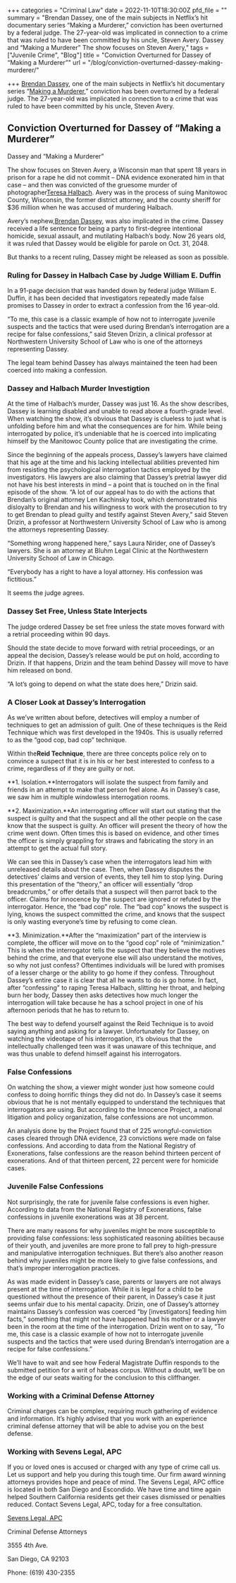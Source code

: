 +++
categories = "Criminal Law"
date = 2022-11-10T18:30:00Z
pfd_file = ""
summary = "Brendan Dassey, one of the main subjects in Netflix’s hit documentary series “Making a Murderer,” conviction has been overturned by a federal judge. The 27-year-old was implicated in connection to a crime that was ruled to have been committed by his uncle, Steven Avery. Dassey and “Making a Murderer” The show focuses on Steven Avery,"
tags = ["Juvenile Crime", "Blog"]
title = "Conviction Overturned for Dassey of “Making a Murderer”"
url = "/blog/conviction-overturned-dassey-making-murderer/"

+++
[Brendan Dassey](https://www.sevenslegal.com/), one of the main subjects in Netflix’s hit documentary series “[Making a Murderer](https://www.sevenslegal.com/),” conviction has been overturned by a federal judge. The 27-year-old was implicated in connection to a crime that was ruled to have been committed by his uncle, Steven Avery.

## Conviction Overturned for Dassey of “Making a Murderer”

Dassey and “Making a Murderer”

The show focuses on Steven Avery, a Wisconsin man that spent 18 years in prison for a rape he did not commit – DNA evidence exonerated him in that case – and then was convicted of the gruesome murder of photographer[Teresa Halbach](https://www.sevenslegal.com/). Avery was in the process of suing Manitowoc County, Wisconsin, the former district attorney, and the county sheriff for $36 million when he was accused of murdering Halbach.

Avery’s nephew,[Brendan Dassey](https://www.sevenslegal.com/), was also implicated in the crime. Dassey received a life sentence for being a party to first-degree intentional homicide, sexual assault, and mutilating Halbach’s body. Now 26 years old, it was ruled that Dassey would be eligible for parole on Oct. 31, 2048.

But thanks to a recent ruling, Dassey might be released as soon as possible.

### Ruling for Dassey in Halbach Case by Judge William E. Duffin

In a 91-page decision that was handed down by federal judge William E. Duffin, it has been decided that investigators repeatedly made false promises to Dassey in order to extract a confession from the 16 year-old.

“To me, this case is a classic example of how not to interrogate juvenile suspects and the tactics that were used during Brendan’s interrogation are a recipe for false confessions,” said Steven Drizin, a clinical professor at Northwestern University School of Law who is one of the attorneys representing Dassey.

The legal team behind Dassey has always maintained the teen had been coerced into making a confession.

### Dassey and Halbach Murder Investigtion

At the time of Halbach’s murder, Dassey was just 16. As the show describes, Dassey is learning disabled and unable to read above a fourth-grade level. When watching the show, it’s obvious that Dassey is clueless to just what is unfolding before him and what the consequences are for him. While being interrogated by police, it’s undeniable that he is coerced into implicating himself by the Manitowoc County police that are investigating the crime.

Since the beginning of the appeals process, Dassey’s lawyers have claimed that his age at the time and his lacking intellectual abilities prevented him from resisting the psychological interrogation tactics employed by the investigators. His lawyers are also claiming that Dassey’s pretrial lawyer did not have his best interests in mind – a point that is touched on in the final episode of the show. “A lot of our appeal has to do with the actions that Brendan’s original attorney Len Kachinsky took, which demonstrated his disloyalty to Brendan and his willingness to work with the prosecution to try to get Brendan to plead guilty and testify against Steven Avery,” said Steven Drizin, a professor at Northwestern University School of Law who is among the attorneys representing Dassey.

“Something wrong happened here,” says Laura Nirider, one of Dassey’s lawyers. She is an attorney at Bluhm Legal Clinic at the Northwestern University School of Law in Chicago.

“Everybody has a right to have a loyal attorney. His confession was fictitious.”

It seems the judge agrees.

### Dassey Set Free, Unless State Interjects

The judge ordered Dassey be set free unless the state moves forward with a retrial proceeding within 90 days.

Should the state decide to move forward with retrial proceedings, or an appeal the decision, Dassey’s release would be put on hold, according to Drizin. If that happens, Drizin and the team behind Dassey will move to have him released on bond.

“A lot’s going to depend on what the state does here,” Drizin said.

### A Closer Look at Dassey’s Interrogation

As we’ve written about before, detectives will employ a number of techniques to get an admission of guilt. One of these techniques is the Reid Technique which was first developed in the 1940s. This is usually referred to as the “good cop, bad cop” technique.

Within the**Reid Technique**, there are three concepts police rely on to convince a suspect that it is in his or her best interested to confess to a crime, regardless of if they are guilty or not.

\**1. Isolation.**Interrogators will isolate the suspect from family and friends in an attempt to make that person feel alone. As in Dassey’s case, we saw him in multiple windowless interrogation rooms.

\**2. Maximization.**An interrogating officer will start out stating that the suspect is guilty and that the suspect and all the other people on the case know that the suspect is guilty. An officer will present the theory of how the crime went down. Often times this is based on evidence, and other times the officer is simply grappling for straws and fabricating the story in an attempt to get the actual full story.

We can see this in Dassey’s case when the interrogators lead him with unreleased details about the case. Then, when Dassey disputes the detectives’ claims and version of events, they tell him to stop lying. During this presentation of the “theory,” an officer will essentially “drop breadcrumbs,” or offer details that a suspect will then parrot back to the officer. Claims for innocence by the suspect are ignored or refuted by the interrogator. Hence, the “bad cop” role. The “bad cop” knows the suspect is lying, knows the suspect committed the crime, and knows that the suspect is only wasting everyone’s time by refusing to come clean.

\**3. Minimization.**After the “maximization” part of the interview is complete, the officer will move on to the “good cop” role of “minimization.” This is when the interrogator tells the suspect that they believe the motives behind the crime, and that everyone else will also understand the motives, so why not just confess? Oftentimes individuals will be lured with promises of a lesser charge or the ability to go home if they confess. Throughout Dassey’s entire case it is clear that all he wants to do is go home. In fact, after “confessing” to raping Teresa Halbach, slitting her throat, and helping burn her body, Dassey then asks detectives how much longer the interrogation will take because he has a school project in one of his afternoon periods that he has to return to.

The best way to defend yourself against the Reid Technique is to avoid saying anything and asking for a lawyer. Unfortunately for Dassey, on watching the videotape of his interrogation, it’s obvious that the intellectually challenged teen was it was unaware of this technique, and was thus unable to defend himself against his interrogators.

### False Confessions

On watching the show, a viewer might wonder just how someone could confess to doing horrific things they did not do. In Dassey’s case it seems obvious that he is not mentally equipped to understand the techniques that interrogators are using. But according to the Innocence Project, a national litigation and policy organization, false confessions are not uncommon.

An analysis done by the Project found that of 225 wrongful-conviction cases cleared through DNA evidence, 23 convictions were made on false confessions. And according to data from the National Registry of Exonerations, false confessions are the reason behind thirteen percent of exonerations. And of that thirteen percent, 22 percent were for homicide cases.

### Juvenile False Confessions

Not surprisingly, the rate for juvenile false confessions is even higher. According to data from the National Registry of Exonerations, false confessions in juvenile exonerations was at 38 percent.

There are many reasons for why juveniles might be more susceptible to providing false confessions: less sophisticated reasoning abilities because of their youth, and juveniles are more prone to fall prey to high-pressure and manipulative interrogation techniques. But there’s also another reason behind why juveniles might be more likely to give false confessions, and that’s improper interrogation practices.

As was made evident in Dassey’s case, parents or lawyers are not always present at the time of interrogation. While it is legal for a child to be questioned without the presence of their parent, in Dassey’s case it just seems unfair due to his mental capacity. Drizin, one of Dassey’s attorney maintains Dassey’s confession was coerced “by \[investigators\] feeding him facts,” something that might not have happened had his mother or a lawyer been in the room at the time of the interrogation. Drizin went on to say, “To me, this case is a classic example of how not to interrogate juvenile suspects and the tactics that were used during Brendan’s interrogation are a recipe for false confessions.”

We’ll have to wait and see how Federal Magistrate Duffin responds to the submitted petition for a writ of habeas corpus. Without a doubt, we’ll be on the edge of our seats waiting for the conclusion to this cliffhanger.

### Working with a Criminal Defense Attorney

Criminal charges can be complex, requiring much gathering of evidence and information. It’s highly advised that you work with an experience criminal defense attorney that will be able to advise you on the best defense.

### Working with Sevens Legal, APC

If you or loved ones is accused or charged with any type of crime call us. Let us support and help you during this tough time. Our firm award winning attorneys provides hope and peace of mind. The Sevens Legal, APC office is located in both San Diego and Escondido. We have time and time again helped Southern California residents get their cases dismissed or penalties reduced. Contact Sevens Legal, APC, today for a free consultation.

[Sevens Legal, APC](https://www.sevenslegal.com/ "Sevens Legal, APC")

Criminal Defense Attorneys

3555 4th Ave.

San Diego, CA 92103

Phone: (619) 430-2355
